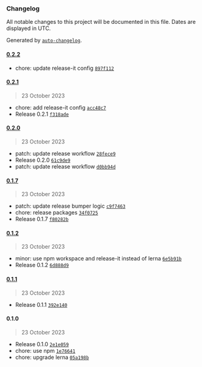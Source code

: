 ### Changelog

All notable changes to this project will be documented in this file. Dates are displayed in UTC.

Generated by [`auto-changelog`](https://github.com/CookPete/auto-changelog).

#### [0.2.2](https://github.com/react-earth/react-atom/compare/0.2.1...0.2.2)

- chore: update release-it config [`897f112`](https://github.com/react-earth/react-atom/commit/897f1120b34d2926af81d452b18bbcf24eef4601)

#### [0.2.1](https://github.com/react-earth/react-atom/compare/0.2.0...0.2.1)

> 23 October 2023

- chore: add release-it config [`acc48c7`](https://github.com/react-earth/react-atom/commit/acc48c74404d8a05f2e7c1ddd6b47097932e82fc)
- Release 0.2.1 [`f318ade`](https://github.com/react-earth/react-atom/commit/f318ade8f6896c7719c1bc9d9fc0986d80ff4c05)

#### [0.2.0](https://github.com/react-earth/react-atom/compare/0.1.7...0.2.0)

> 23 October 2023

- patch: update release workflow [`28fece9`](https://github.com/react-earth/react-atom/commit/28fece91e0f5fd589dd0ea02ccd91f90aae371c7)
- Release 0.2.0 [`61c9de9`](https://github.com/react-earth/react-atom/commit/61c9de9d07f7020f98268c40d185fb2fe0a063e5)
- patch: update release workflow [`d0bb94d`](https://github.com/react-earth/react-atom/commit/d0bb94d209779c52130ec0b08f7d35b85aab18db)

#### [0.1.7](https://github.com/react-earth/react-atom/compare/0.1.2...0.1.7)

> 23 October 2023

- patch: update release bumper logic [`c9f7463`](https://github.com/react-earth/react-atom/commit/c9f746372cd0398df44659618613a2b70ed95c92)
- chore: release packages [`34f0725`](https://github.com/react-earth/react-atom/commit/34f07256a920f5b69b6ab29f7a8bde70be5abcfc)
- Release 0.1.7 [`f80282b`](https://github.com/react-earth/react-atom/commit/f80282b339bf25df954c0fc279de244ea5807bcc)

#### [0.1.2](https://github.com/react-earth/react-atom/compare/0.1.1...0.1.2)

> 23 October 2023

- minor: use npm workspace and release-it instead of lerna [`6e5b91b`](https://github.com/react-earth/react-atom/commit/6e5b91bbaa2dec609b1827b0a364ae96b63de464)
- Release 0.1.2 [`6d888d9`](https://github.com/react-earth/react-atom/commit/6d888d9bc284f490df2f772bc2ceec83549ac43e)

#### [0.1.1](https://github.com/react-earth/react-atom/compare/0.1.0...0.1.1)

> 23 October 2023

- Release 0.1.1 [`392e140`](https://github.com/react-earth/react-atom/commit/392e140515baa941ec64b654754559fa90c98b31)

#### 0.1.0

> 23 October 2023

- Release 0.1.0 [`2e1e059`](https://github.com/react-earth/react-atom/commit/2e1e0596c7e0b65d4c15f2bae4bcf9348ad4c7c2)
- chore: use npm [`1e76641`](https://github.com/react-earth/react-atom/commit/1e7664149760df2e45008eaf83ec08ab39667e26)
- chore: upgrade lerna [`05a198b`](https://github.com/react-earth/react-atom/commit/05a198b62ace63995fbd5676f78a4f6d8e23c480)
